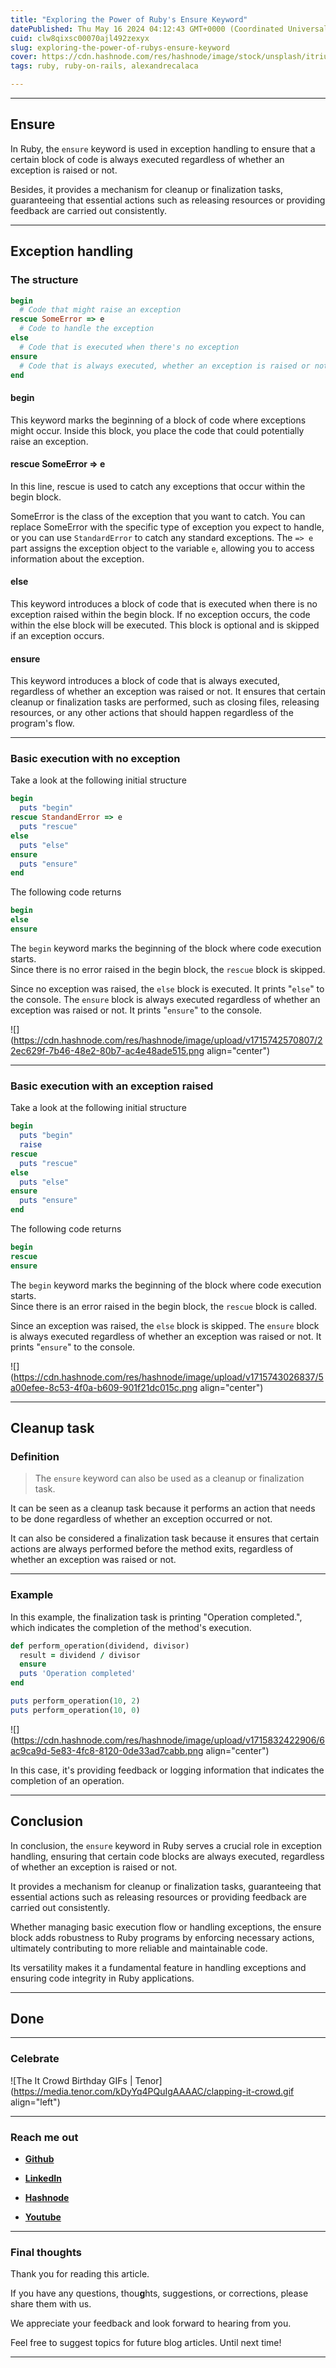 ```yaml
---
title: "Exploring the Power of Ruby's Ensure Keyword"
datePublished: Thu May 16 2024 04:12:43 GMT+0000 (Coordinated Universal Time)
cuid: clw8qixsc00070ajl492zexyx
slug: exploring-the-power-of-rubys-ensure-keyword
cover: https://cdn.hashnode.com/res/hashnode/image/stock/unsplash/itriu-lCKzs/upload/1f7d7e4a3f76b7acfd6f44cc04fdc44c.jpeg
tags: ruby, ruby-on-rails, alexandrecalaca

---
```


---

## Ensure

In Ruby, the `ensure` keyword is used in exception handling to ensure that a certain block of code is always executed regardless of whether an exception is raised or not.

Besides, it provides a mechanism for cleanup or finalization tasks, guaranteeing that essential actions such as releasing resources or providing feedback are carried out consistently.

---

## Exception handling

### The structure

```ruby
begin
  # Code that might raise an exception
rescue SomeError => e
  # Code to handle the exception
else
  # Code that is executed when there's no exception
ensure
  # Code that is always executed, whether an exception is raised or not
end
```

#### begin

This keyword marks the beginning of a block of code where exceptions might occur. Inside this block, you place the code that could potentially raise an exception.

#### rescue SomeError =&gt; e

In this line, rescue is used to catch any exceptions that occur within the begin block.

SomeError is the class of the exception that you want to catch. You can replace SomeError with the specific type of exception you expect to handle, or you can use `StandardError` to catch any standard exceptions. The `=> e` part assigns the exception object to the variable `e`, allowing you to access information about the exception.

#### else

This keyword introduces a block of code that is executed when there is no exception raised within the begin block. If no exception occurs, the code within the else block will be executed. This block is optional and is skipped if an exception occurs.

#### ensure

This keyword introduces a block of code that is always executed, regardless of whether an exception was raised or not. It ensures that certain cleanup or finalization tasks are performed, such as closing files, releasing resources, or any other actions that should happen regardless of the program's flow.

---

### Basic execution with no exception

Take a look at the following initial structure

```ruby
begin
  puts "begin"
rescue StandandError => e
  puts "rescue"
else
  puts "else"
ensure
  puts "ensure"
end
```

The following code returns

```ruby
begin
else
ensure
```

The `begin` keyword marks the beginning of the block where code execution starts.  
Since there is no error raised in the begin block, the `rescue` block is skipped.

Since no exception was raised, the `else` block is executed. It prints "`else`" to the console. The `ensure` block is always executed regardless of whether an exception was raised or not. It prints "`ensure`" to the console.

![](https://cdn.hashnode.com/res/hashnode/image/upload/v1715742570807/22ec629f-7b46-48e2-80b7-ac4e48ade515.png align="center")

---

### Basic execution with an exception raised

Take a look at the following initial structure

```ruby
begin
  puts "begin"
  raise
rescue
  puts "rescue"
else
  puts "else"
ensure
  puts "ensure"
end
```

The following code returns

```ruby
begin
rescue
ensure
```

The `begin` keyword marks the beginning of the block where code execution starts.  
Since there is an error raised in the begin block, the `rescue` block is called.

Since an exception was raised, the `else` block is skipped. The `ensure` block is always executed regardless of whether an exception was raised or not. It prints "`ensure`" to the console.

![](https://cdn.hashnode.com/res/hashnode/image/upload/v1715743026837/5a00efee-8c53-4f0a-b609-901f21dc015c.png align="center")

---

## Cleanup task

### Definition

> The `ensure` keyword can also be used as a cleanup or finalization task.

It can be seen as a cleanup task because it performs an action that needs to be done regardless of whether an exception occurred or not.

It can also be considered a finalization task because it ensures that certain actions are always performed before the method exits, regardless of whether an exception was raised or not.

---

### Example

In this example, the finalization task is printing "Operation completed.", which indicates the completion of the method's execution.

```ruby
def perform_operation(dividend, divisor)
  result = dividend / divisor  
  ensure
  puts 'Operation completed'
end

puts perform_operation(10, 2)
puts perform_operation(10, 0)
```

![](https://cdn.hashnode.com/res/hashnode/image/upload/v1715832422906/6ac9ca9d-5e83-4fc8-8120-0de33ad7cabb.png align="center")

In this case, it's providing feedback or logging information that indicates the completion of an operation.

---

## **Conclusion**

In conclusion, the `ensure` keyword in Ruby serves a crucial role in exception handling, ensuring that certain code blocks are always executed, regardless of whether an exception is raised or not.

It provides a mechanism for cleanup or finalization tasks, guaranteeing that essential actions such as releasing resources or providing feedback are carried out consistently.

Whether managing basic execution flow or handling exceptions, the ensure block adds robustness to Ruby programs by enforcing necessary actions, ultimately contributing to more reliable and maintainable code.

Its versatility makes it a fundamental feature in handling exceptions and ensuring code integrity in Ruby applications.

---

## **Done**

---

### **Celebrate**

![The It Crowd Birthday GIFs | Tenor](https://media.tenor.com/kDyYq4PQuIgAAAAC/clapping-it-crowd.gif align="left")

---

### **Reach me out**

* [**Github**](https://github.com/alexcalaca)
    
* [**Linke**](https://linkedin.com/in/alexandrecalacaofficial)[**dIn**](https://github.com/alexcalaca)
    
* [**H**](https://hashnode.com/onboard?next=/@alexandrecalaca)[**ashnode**](https://linkedin.com/in/alexandrecalacaofficial)
    
* [**You**](https://github.com/alexcalaca)[**t**](https://hashnode.com/onboard?next=/@alexandrecalaca)[**u**](https://www.youtube.com/@alexandrecalacaofficial)[**be**](https://linkedin.com/in/alexandrecalacaofficial)
    

---

### Final thoughts

Thank you for reading this article.

If you have any questions, thou[**g**](https://github.com/alexcalaca)hts, suggestions, or corrections, please share them with us.

We appreciate your feedback and look forward to hearing from you.

Feel free to suggest topics for future blog articles. Until next time!

---
